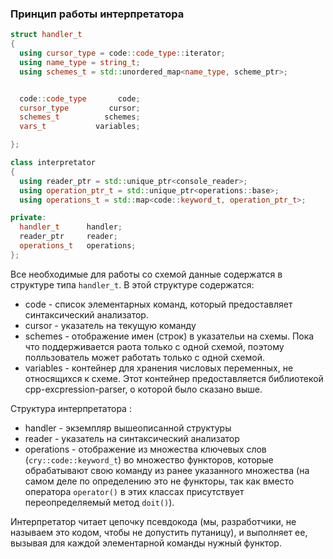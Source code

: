 

### Принцип работы интерпретатора

```c++
struct handler_t
{
  using cursor_type = code::code_type::iterator;
  using name_type = string_t;
  using schemes_t = std::unordered_map<name_type, scheme_ptr>;


  code::code_type       code;  
  cursor_type         cursor;
  schemes_t          schemes;
  vars_t           variables;

};

class interpretator
{
  using reader_ptr = std::unique_ptr<console_reader>;        
  using operation_ptr_t = std::unique_ptr<operations::base>;
  using operations_t = std::map<code::keyword_t, operation_ptr_t>;

private:
  handler_t      handler;
  reader_ptr     reader;
  operations_t   operations;
};
```

Все необходимые для работы со схемой данные содержатся в структуре типа `handler_t`. В этой структуре содержатся:
- code - список элементарных команд, который предоставляет синтаксический анализатор.
- cursor - указатель на текущую команду
- schemes - отображение имен (строк) в указательи на схемы. 
    Пока что поддерживается раота только с одной схемой, поэтому полльзователь может работать только с одной схемой.
- variables - контейнер для хранения числовых переменных, не относящихся к схеме. Этот контейнер предоставляется библиотекой сpp-excpression-parser, о которой было сказано выше.

Структура интерпретатора : 
- handler - экземпляр вышеописанной структуры
- reader - указатель на синтаксический анализатор
- operations - отображение из множества ключевых слов (`cry::code::keyword_t`) во множество функторов, которые обрабатывают свою команду из ранее указанного множества (на самом деле по определению это не функторы, так как вместо оператора `operator()` в этих классах присутствует переопределяемый метод `doit()`).

Интерпретатор читает цепочку псевдокода (мы, разработчики, не называем это кодом, чтобы не допустить путаницу), и выполняет ее, вызывая для каждой элементарной команды нужный функтор.
